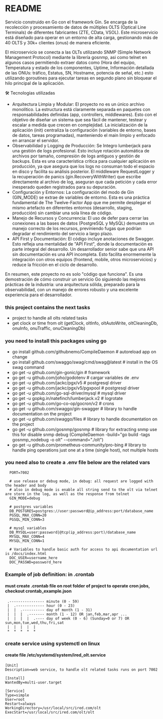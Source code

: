 # README #

Servicio construido en Go con el framework Gin. Se encarga de la recolección y procesamiento de datos de múltiples OLTS (Optical Line Terminals) de diferentes fabricantes (ZTE, CData, VSOL). Este microservicio está diseñado para operar en un entorno de alta carga, gestionando más de 40 OLTS y 30k+ clientes (onus) de manera eficiente.

El microservicio se conecta a las OLTs utilizando SNMP (Simple Network Management Protocol) mediante la librería gosnmp, asi como telnet en algunos casos permitiendo extraer datos como (Hora del equipo, Temperatura y estado de los componentes, Uptime, Información detallada de las ONUs: tráfico, Estatus, SN, Hostname, potencia de señal, etc.) esto utilizando goroutines para ejecutar tareas en segundo plano sin bloquear el hilo principal de la aplicación.

🛠 Tecnologías utilizadas

* Arquitectura Limpia y Modular: El proyecto no es un único archivo monolítico. La estructura está claramente separada en paquetes con responsabilidades definidas (app, controllers, middlewares). Esto con el objetivo de diseñar un sistema que sea fácil de mantener, testear y escalar a medida que crecen en complejidad. La inicialización de la aplicación (init) centraliza la configuración (variables de entorno, bases de datos, tareas programadas), manteniendo el main limpio y enfocado en arrancar el servidor.
* Observabilidad y Logging de Producción: Se Integro lumberjack para una gestión de logs profesional. Esto incluye rotación automática de archivos por tamaño, compresión de logs antiguos y gestión de backups. Esta es una característica crítica para cualquier aplicación en producción, ya que asegura que los logs no consuman todo el espacio en disco y facilita su análisis posterior. El middleware RequestLogger y la recuperación de panics (gin.RecoveryWithWriter) que escribe directamente al archivo de log, aseguran que cada petición y cada error inesperado queden registrados para su depuración.
* Configuración y Entornos: La configuración del modo de Gin (GIN_MODE) se extrae de variables de entorno. Esta es una práctica fundamental de The Twelve-Factor App que me permite desplegar el mismo artefacto en diferentes entornos (desarrollo, staging, producción) sin cambiar una sola línea de código.
* Manejo de Recursos y Concurrencia: El uso de defer para cerrar las conexiones a las bases de datos (PostgreSQL y MySQL) demuestra un manejo correcto de los recursos, previniendo fugas que podrían degradar el rendimiento del servicio a largo plazo. 
* API First y Documentación: El código incluye anotaciones de Swagger. Esto refleja una mentalidad de "API First", donde la documentación es parte integral del desarrollo. Un desarrollador senior sabe que una API sin documentación es una API incompleta. Esto facilita enormemente la integración con otros equipos (frontend, mobile, otros microservicios) y reduce la fricción en el ciclo de desarrollo.

En resumen, este proyecto no es solo "código que funciona". Es una demostración de cómo construir un servicio Go siguiendo las mejores prácticas de la industria: una arquitectura sólida, preparado para la observabilidad, con un manejo de errores robusto y una excelente experiencia para el desarrollador.

### this project contains the next tasks ###
* project to handle all olts related tasks
* get clock or time from olt (getClock, oltInfo, oltAutoWrite, oltCleaningDb, onuInfo, onuTraffic, onuCleaningDb)

### you need to install this packages using go ###
* go install github.com/githubnemo/CompileDaemon      # autoreload app on change
* go install github.com/swaggo/swag/cmd/swag@latest   # install in the OS swag command
* go get -u github.com/gin-gonic/gin                  # framework
* go get -u github.com/joho/godotenv                  # cargar variables de .env
* go get -u github.com/jackc/pgx/v5                   # postgresql driver
* go get -u github.com/jackc/pgx/v5/pgxpool           # postgresql driver
* go get -u github.com/go-sql-driver/mysql            # mysql driver
* go get -u gopkg.in/natefinch/lumberjack.v2          # logrotate
* go get -u github.com/go-co-op/gocron/v2             # crons
* go get -u github.com/swaggo/gin-swagger             # library to handle documentation on the project
* go get -u github.com/swaggo/files                   # library to handle documentation on the project
* go get -u github.com/gosnmp/gosnmp                  # library for extracting snmp use this for disable snmp debug (CompileDaemon -build="go build -tags gosnmp_nodebug -o olt" --command="./olt")
* go get -u github.com/prometheus-community/pro-bing  # library to handle ping operations just one at a time (single host), not multiple hosts

### you need also to create a .env file below are the related vars ### 

```
  PORT=7002

  # use release or debug mode, in debug: all request are logged with the header and body
  # also in debug mode is enable all string send to the olt via telnet are store in the log, as well as the response from telnet
  GIN_MODE=debug

  # postgres variables
  DB_POSTGRES=postgres://user:password@ip_address:port/database_name
  PGSQL_MAX_CONN=20
  PGSQL_MIN_CONN=3

  # mysql variables
  DB_MYSQL=user:password|@tcp(ip_address:port)/database_name
  MYSQL_MAX_CONN=4
  MYSQL_MIN_CONN=1

  # Variables to handle basic auth for access to api documentation url is /docs/index.html
  DOC_USER=username_here
  DOC_PASSWD=password_here

```

### Example of job definition: in .crontab ###
#### must create .crontab file on root folder of project to operate cron jobs, checkout crontab_example.json ####
```
 .---------------- minute (0 - 59)
 |  .------------- hour (0 - 23)
 |  |  .---------- day of month (1 - 31)
 |  |  |  .------- month (1 - 12) OR jan,feb,mar,apr ...
 |  |  |  |  .---- day of week (0 - 6) (Sunday=0 or 7) OR sun,mon,tue,wed,thu,fri,sat
 |  |  |  |  |
 *  *  *  *  * 
```


### create service using systemctl on linux
#### create file /etc/systemd/system/ired_olt.service

```
[Unit]
Description=web service, to handle olt related tasks runs on port 7002

[Install]
WantedBy=multi-user.target

[Service]
Type=simple
User=root
Restart=always
WorkingDirectory=/usr/local/src/ired.com/olt
ExecStart=/usr/local/src/ired.com/olt/olt
```